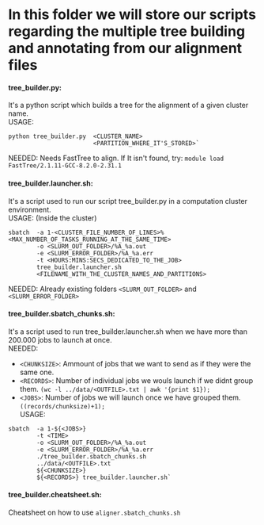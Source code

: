 # In this folder we will store our scripts regarding the multiple tree building and annotating from our alignment files

#### tree_builder.py:
It's a python script which builds a tree for the alignment of a given cluster name.
<br />USAGE: 
```
python tree_builder.py  <CLUSTER_NAME> 
                        <PARTITION_WHERE_IT'S_STORED>`
```
NEEDED: Needs FastTree to align. If It isn't found, try: `module load FastTree/2.1.11-GCC-8.2.0-2.31.1`

#### tree_builder.launcher.sh:
It's a script used to run our script tree_builder.py in a computation cluster environment.
<br />USAGE: (Inside the cluster)
```
sbatch  -a 1-<CLUSTER_FILE_NUMBER_OF_LINES>%<MAX_NUMBER_OF_TASKS_RUNNING_AT_THE_SAME_TIME> 
        -o <SLURM_OUT_FOLDER>/%A_%a.out 
        -e <SLURM_ERROR_FOLDER>/%A_%a.err 
        -t <HOURS:MINS:SECS_DEDICATED_TO_THE_JOB> 
        tree_builder.launcher.sh 
        <FILENAME_WITH_THE_CLUSTER_NAMES_AND_PARTITIONS>
```
NEEDED: Already existing folders `<SLURM_OUT_FOLDER>` and `<SLURM_ERROR_FOLDER>`

#### tree_builder.sbatch_chunks.sh:
It's a script used to run tree_builder.launcher.sh when we have more than 200.000 jobs to launch at once.
<br />NEEDED: 
- `<CHUNKSIZE>`: Ammount of jobs that we want to send as if they were the same one.
- `<RECORDS>`: Number of individual jobs we wouls launch if we didnt group them. `(wc -l ../data/<OUTFILE>.txt | awk '{print $1});`
- `<JOBS>`: Number of jobs we will launch once we have grouped them. `((records/chunksize)+1);`
<br />USAGE: 
```
sbatch  -a 1-${<JOBS>} 
        -t <TIME> 
        -o <SLURM_OUT_FOLDER>/%A_%a.out 
        -e <SLURM_ERROR_FOLDER>/%A_%a.err 
        ./tree_builder.sbatch_chunks.sh 
        ../data/<OUTFILE>.txt 
        ${<CHUNKSIZE>} 
        ${<RECORDS>} tree_builder.launcher.sh` 
```

#### tree_builder.cheatsheet.sh:
Cheatsheet on how to use `aligner.sbatch_chunks.sh`
